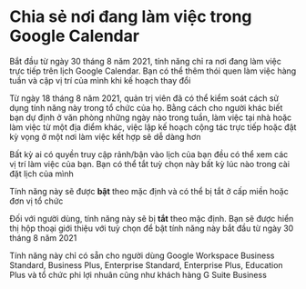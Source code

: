 # Chia sẻ nơi đang làm việc trong Google Calendar
Bắt đầu từ ngày 30 tháng 8 năm 2021, tính năng chỉ ra nơi đang làm việc trực tiếp trên lịch Google Calendar. Bạn có thể thêm thói quen làm việc hàng tuần và cập vị trí của mình khi kế hoạch thay đổi

Từ ngày 18 tháng 8 năm 2021, quản trị viên đã có thể kiểm soát cách sử dụng tính năng này trong tổ chức của họ. Bằng cách cho người khác biết bạn dự định ở văn phòng những ngày nào trong tuần, làm việc tại nhà hoặc làm việc từ một địa điểm khác, việc lập kế hoạch cộng tác trực tiếp hoặc đặt kỳ vọng ở một nơi làm việc kết hợp sẽ dễ dàng hơn

Bất kỳ ai có quyền truy cập rảnh/bận vào lịch của bạn đều có thể xem các vị trí làm việc của bạn. Bạn có thể tắt tuỳ chọn này bất kỳ lúc nào trong cài đặt lịch của mình

Tính năng này sẽ được **bật** theo mặc định và có thể bị tắt ở cấp miền hoặc đơn vị tổ chức

Đối với người dùng, tính năng này sẽ bị **tắt** theo mặc định. Bạn sẽ được hiển thị hộp thoại giới thiệu với tuỳ chọn để bật tính năng này bắt đầu từ ngày 30 tháng 8 năm 2021

Tính năng này chỉ có sẵn cho người dùng Google Workspace Business Standard, Business Plus, Enterprise Standard, Enterprise Plus, Education Plus và tổ chức phi lợi nhuân cũng như khách hàng G Suite Business